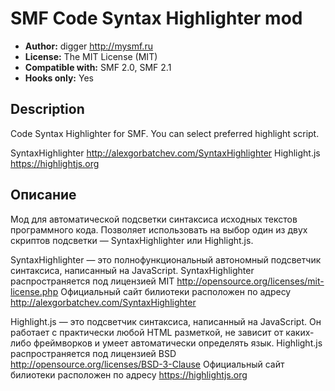 # SMF Code Syntax Highlighter mod
* **Author:** digger http://mysmf.ru
* **License:** The MIT License (MIT)
* **Compatible with:** SMF 2.0, SMF 2.1
* **Hooks only:** Yes

## Description
Code Syntax Highlighter for SMF. You can select preferred highlight script.

SyntaxHighlighter http://alexgorbatchev.com/SyntaxHighlighter
Highlight.js https://highlightjs.org

## Описание
Мод для автоматической подсветки синтаксиса исходных текстов программного кода. Позволяет использовать на выбор один из двух скриптов подсветки — SyntaxHighlighter или Highlight.js.

SyntaxHighlighter — это полнофункциональный автономный подсветчик синтаксиса, написанный на JavaScript.
SyntaxHighlighter распространяется под лицензией MIT http://opensource.org/licenses/mit-license.php
Официальный сайт билиотеки расположен по адресу http://alexgorbatchev.com/SyntaxHighlighter

Highlight.js — это подсветчик синтаксиса, написанный на JavaScript. Он работает с практически любой HTML разметкой, не зависит от каких-либо фреймворков и умеет автоматически определять язык.
Highlight.js распространяется под лицензией BSD http://opensource.org/licenses/BSD-3-Clause
Официальный сайт билиотеки расположен по адресу https://highlightjs.org